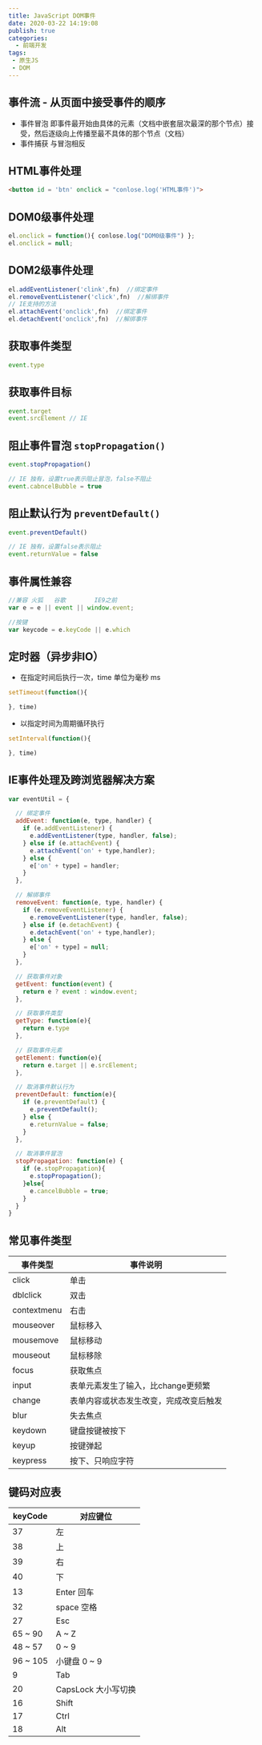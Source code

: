 ```yaml
---
title: JavaScript DOM事件
date: 2020-03-22 14:19:08
publish: true
categories:
  - 前端开发
tags:
 - 原生JS
 - DOM
---
```


<Boxx/>

## 事件流 - 从页面中接受事件的顺序

- 事件冒泡
  即事件最开始由具体的元素（文档中嵌套层次最深的那个节点）接受，然后逐级向上传播至最不具体的那个节点（文档）
- 事件捕获
  与冒泡相反

## HTML事件处理
```html
<button id = 'btn' onclick = "conlose.log('HTML事件')">
```

## DOM0级事件处理
```javascript
el.onclick = function(){ conlose.log("DOM0级事件") };
el.onclick = null;
```

## DOM2级事件处理
```javascript
el.addEventListener('clink',fn)  //绑定事件
el.removeEventListener('click',fn)  //解绑事件
// IE支持的方法
el.attachEvent('onclick',fn)  //绑定事件
el.detachEvent('onclick',fn)  //解绑事件
```

## 获取事件类型
```javascript
event.type
```

## 获取事件目标
```javascript
event.target
event.srcElement // IE
```

## 阻止事件冒泡 `stopPropagation()`
```javascript
event.stopPropagation()

// IE 独有，设置true表示阻止冒泡，false不阻止
event.cabncelBubble = true
```

## 阻止默认行为 `preventDefault()`
```javascript
event.preventDefault()

// IE 独有，设置false表示阻止
event.returnValue = false
```

## 事件属性兼容
```javascript
//兼容 火狐   谷歌        IE9之前
var e = e || event || window.event;

//按键
var keycode = e.keyCode || e.which

```

## 定时器（异步非IO）
- 在指定时间后执行一次，time 单位为毫秒 ms
```javascript
setTimeout(function(){

}, time)
```
- 以指定时间为周期循环执行
```javascript
setInterval(function(){

}, time)
```

## IE事件处理及跨浏览器解决方案
```javascript
var eventUtil = {

  // 绑定事件
  addEvent: function(e, type, handler) {
    if (e.addEventListener) {
      e.addEventListener(type, handler, false);
    } else if (e.attachEvent) {
      e.attachEvent('on' + type,handler);
    } else {
      e['on' + type] = handler;
    }
  },

  // 解绑事件
  removeEvent: function(e, type, handler) {
    if (e.removeEventListener) {
      e.removeEventListener(type, handler, false);
    } else if (e.detachEvent) {
      e.detachEvent('on' + type,handler);
    } else {
      e['on' + type] = null;
    }
  },

  // 获取事件对象
  getEvent: function(event) {
    return e ? event : window.event;
  },

  // 获取事件类型
  getType: function(e){
    return e.type
  },

  // 获取事件元素
  getElement: function(e){
    return e.target || e.srcElement;
  },

  // 取消事件默认行为
  preventDefault: function(e){
    if (e.preventDefault) {
      e.preventDefault();
    } else {
      e.returnValue = false;
    }
  },

  // 取消事件冒泡
  stopPropagation: function(e) {
    if (e.stopPropagation){
      e.stopPropagation();
    }else{
      e.cancelBubble = true;
    }
  }
}
```

## 常见事件类型

| 事件类型 | 事件说明 |
| - | - |
| click | 单击 |
| dblclick| 双击 |
| contextmenu| 右击 |
| mouseover | 鼠标移入 |
| mousemove | 鼠标移动 |
| mouseout | 鼠标移除 |
| focus| 获取焦点 |
| input | 表单元素发生了输入，比change更频繁 |
| change | 表单内容或状态发生改变，完成改变后触发 |
| blur | 失去焦点 |
| keydown | 键盘按键被按下 |
| keyup | 按键弹起 |
| keypress | 按下、只响应字符 |

## 键码对应表
| keyCode | 对应键位 |
| - | - |
| 37 | 左 |
| 38 | 上 |
| 39 | 右 |
| 40 | 下 |
| 13 | Enter 回车 |
| 32 | space 空格 |
| 27 | Esc |
| 65 ~ 90 | A ~ Z |
| 48 ~ 57 | 0 ~ 9 |
| 96 ~ 105 | 小键盘 0 ~ 9 |
| 9 | Tab |
| 20 | CapsLock 大小写切换 |
| 16 | Shift |
| 17 | Ctrl |
| 18 | Alt |
